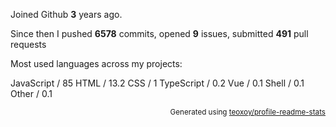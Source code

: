Joined Github **3** years ago.

Since then I pushed **6578** commits, opened **9** issues, submitted **491** pull requests

Most used languages across my projects:

JavaScript / 85
HTML / 13.2
CSS / 1
TypeScript / 0.2
Vue / 0.1
Shell / 0.1
Other / 0.1

<p align="right"><sub>Generated using <a href="https://github.com/marketplace/actions/profile-readme-stats">teoxoy/profile-readme-stats</a></sub></p>
